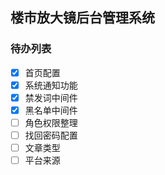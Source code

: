 ## 楼市放大镜后台管理系统

### 待办列表

- [x] 首页配置
- [x] 系统通知功能
- [x] 禁发词中间件
- [x] 黑名单中间件
- [ ] 角色权限整理
- [ ] 找回密码配置
- [ ] 文章类型
- [ ] 平台来源
